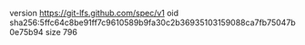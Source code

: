 version https://git-lfs.github.com/spec/v1
oid sha256:5ffc64c8be91ff7c9610589b9fa30c2b36935103159088ca7fb75047b0e75b94
size 796
